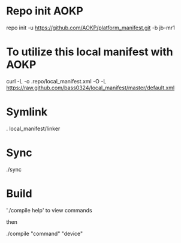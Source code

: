 # Repo init AOKP
repo init -u https://github.com/AOKP/platform_manifest.git -b jb-mr1

# To utilize this local manifest with AOKP
curl -L -o .repo/local_manifest.xml -O -L https://raw.github.com/bass0324/local_manifest/master/default.xml

# Symlink
. local_manifest/linker

# Sync
./sync

# Build
  './compile help' to view commands

then

  ./compile "command" "device"

